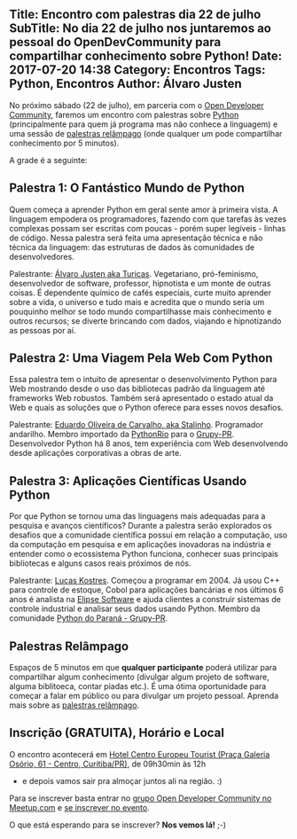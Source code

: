 Title: Encontro com palestras dia 22 de julho
SubTitle: No dia 22 de julho nos juntaremos ao pessoal do OpenDevCommunity para compartilhar conhecimento sobre Python!
Date: 2017-07-20 14:38
Category: Encontros
Tags: Python, Encontros
Author: Álvaro Justen
---

No próximo sábado (22 de julho), em parceria com o
[Open Developer Community](https://www.meetup.com/OpenDevCommunity/), faremos
um encontro com palestras sobre [Python](http://www.python.org/)
(principalmente para quem já programa mas não conhece a linguagem) e uma sessão
de [palestras relâmpago](https://www.youtube.com/watch?v=Q3Kgd1IirgM) (onde
qualquer um pode compartilhar conhecimento por 5 minutos).

A grade é a seguinte:


## Palestra 1: O Fantástico Mundo de Python

Quem começa a aprender Python em geral sente amor à primeira vista. A linguagem
empodera os programadores, fazendo com que tarefas às vezes complexas possam
ser escritas com poucas - porém super legíveis - linhas de código. Nessa
palestra será feita uma apresentação técnica e não técnica da linguagem: das
estruturas de dados às comunidades de desenvolvedores.

Palestrante: [Álvaro Justen aka Turicas](https://t.me/turicas). Vegetariano,
pró-feminismo, desenvolvedor de software, professor, hipnotista e um monte de
outras coisas. É dependente químico de cafés especiais, curte muito aprender
sobre a vida, o universo e tudo mais e acredita que o mundo seria um pouquinho
melhor se todo mundo compartilhasse mais conhecimento e outros recursos; se
diverte brincando com dados, viajando e hipnotizando as pessoas por aí.


## Palestra 2: Uma Viagem Pela Web Com Python

Essa palestra tem o intuito de apresentar o desenvolvimento Python para Web
mostrando desde o uso das bibliotecas padrão da linguagem até frameworks Web
robustos. Também será apresentado o estado atual da Web e quais as soluções que
o Python oferece para esses novos desafios.

Palestrante: [Eduardo Oliveira de Carvalho, aka
Stalinho](https://t.me/stalinho). Programador andarilho. Membro importado da
[PythonRio](http://pythonrio.python.org.br/) para o
[Grupy-PR](https://grupypr.github.io/).  Desenvolvedor Python há 8 anos, tem
experiência com Web desenvolvendo desde aplicações corporativas a obras de
arte.


## Palestra 3: Aplicações Científicas Usando Python

Por que Python se tornou uma das linguagens mais adequadas para a pesquisa e
avanços científicos? Durante a palestra serão explorados os desafios que a
comunidade científica possui em relação a computação, uso da computação em
pesquisa e em aplicações inovadoras na indústria e entender como o ecossistema
Python funciona, conhecer suas principais bibliotecas e alguns casos reais
próximos de nós.

Palestrante: [Lucas Kostres](https://t.me/lucaskotres). Começou a programar em
2004. Já usou C++ para controle de estoque, Cobol para aplicações bancárias e
nos últimos 6 anos é analista na [Elipse Software](https://www.elipse.com.br) e
ajuda clientes a construir sistemas de controle industrial e analisar seus
dados usando Python. Membro da comunidade [Python do Paraná -
Grupy-PR](https://grupypr.github.io/).


## Palestras Relâmpago

Espaços de 5 minutos em que **qualquer participante** poderá utilizar para
compartilhar algum conhecimento (divulgar algum projeto de software, alguma
biblitoeca, contar piadas etc.). É uma ótima oportunidade para começar a falar
em público ou para divulgar um projeto pessoal. Aprenda mais sobre as
[palestras relâmpago](https://www.youtube.com/watch?v=Q3Kgd1IirgM).


## Inscrição (GRATUITA), Horário e Local

O encontro acontecerá em [Hotel Centro Europeu Tourist (Praça Galeria Osório,
61 - Centro, Curitiba/PR)](https://goo.gl/maps/Z2H5tpWH56x), de 09h30min às 12h
- e depois vamos sair pra almoçar juntos ali na região. :)

Para se inscrever basta entrar no [grupo Open Developer Community no
Meetup.com](https://www.meetup.com/OpenDevCommunity/) e
[se inscrever no
evento](https://www.meetup.com/OpenDevCommunity/events/241873293/).

O que está esperando para se inscrever? **Nos vemos lá!** ;-)
